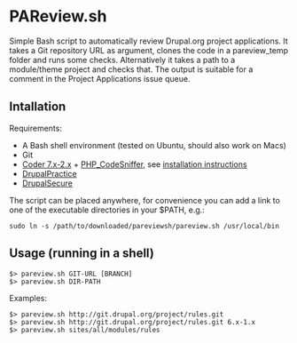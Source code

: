 PAReview.sh
===========

Simple Bash script to automatically review Drupal.org project applications. It
takes a Git repository URL as argument, clones the code in a pareview_temp
folder and runs some checks. Alternatively it takes a path to a module/theme
project and checks that. The output is suitable for a comment in the Project
Applications issue queue.

Intallation
-----------

Requirements:
- A Bash shell environment (tested on Ubuntu, should also work on Macs)
- Git
- [Coder 7.x-2.x](http://drupal.org/project/coder) + [PHP_CodeSniffer](https://github.com/squizlabs/PHP_CodeSniffer), see [installation instructions](https://drupal.org/node/1419988)
- [DrupalPractice](https://github.com/klausi/drupalpractice)
- [DrupalSecure](http://drupal.org/sandbox/coltrane/1921926)


The script can be placed anywhere, for convenience you can add a link to one of
the executable directories in your $PATH, e.g.:

    sudo ln -s /path/to/downloaded/pareviewsh/pareview.sh /usr/local/bin


Usage (running in a shell)
--------------------------

    $> pareview.sh GIT-URL [BRANCH]
    $> pareview.sh DIR-PATH

Examples:
    
    $> pareview.sh http://git.drupal.org/project/rules.git
    $> pareview.sh http://git.drupal.org/project/rules.git 6.x-1.x
    $> pareview.sh sites/all/modules/rules
